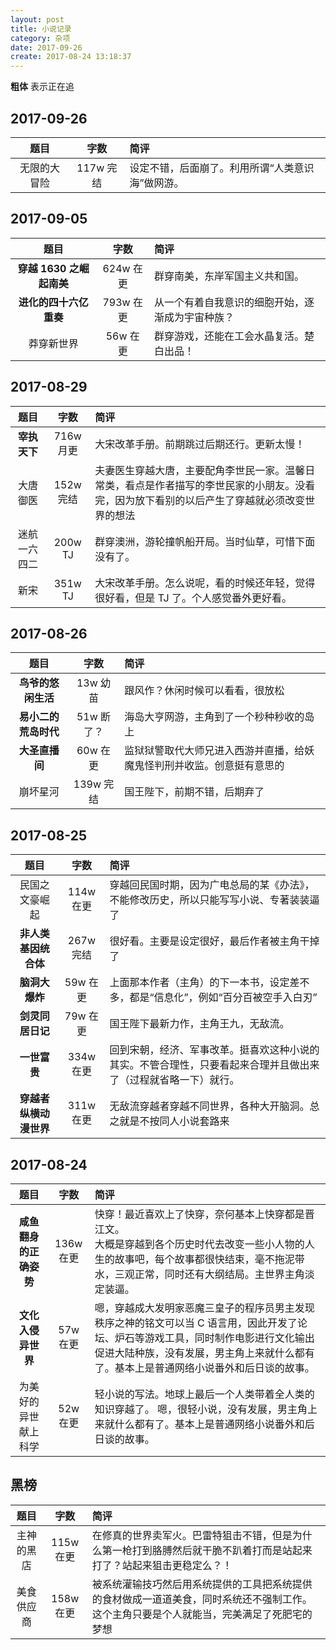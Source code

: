 ```yaml
---
layout: post
title: 小说记录
category: 杂项
date: 2017-09-26
create: 2017-08-24 13:18:37
---
```


**粗体** 表示正在追

## 2017-09-26

| 题目         | 字数      | 简评                                             |
|:------------:|:---------:|:-------------------------------------------------|
| 无限的大冒险 | 117w 完结 | 设定不错，后面崩了。利用所谓“人类意识海”做网游。 |


## 2017-09-05

| 题目                       | 字数        | 简评                                               |
| :------------------------: | :---------: | :------------------------------------------------- |
| **穿越 1630 之崛起南美**   | 624w 在更   | 群穿南美，东岸军国主义共和国。                     |
| **进化的四十六亿重奏**     | 793w 在更   | 从一个有着自我意识的细胞开始，逐渐成为宇宙种族？   |
| 莽穿新世界                 | 56w 在更    | 群穿游戏，还能在工会水晶复活。楚白出品！           |

## 2017-08-29

| 题目               | 字数        | 简评                                                                                                                                         |
| :----------------: | :---------: | :-----------------------------------------------------------------------------------------------------------------------------------------   |
| **宰执天下**       | 716w 月更   | 大宋改革手册。前期跳过后期还行。更新太慢！                                                                                                   |
| 大唐御医           | 152w 完结   | 夫妻医生穿越大唐，主要配角李世民一家。温馨日常类，看点是作者描写的李世民家的小朋友。没看完，因为放下看别的以后产生了穿越就必须改变世界的想法 |
| 迷航一六四二       | 200w TJ     | 群穿澳洲，游轮撞帆船开局。当时仙草，可惜下面没有了。                                                                                         |
| 新宋               | 351w TJ     | 大宋改革手册。怎么说呢，看的时候还年轻，觉得很好看，但是 TJ 了。个人感觉番外更好看。                                                         |

## 2017-08-26

| 题目                 | 字数        | 简评                                                                                                                                       |
| :----------------:   | :---------: | :----------------------------------------------------------------------------------------------------------------------------------------- |
| **鸟爷的悠闲生活**   | 13w 幼苗    | 跟风作？休闲时候可以看看，很放松                                                                                                           |
| **易小二的荒岛时代** | 51w 断了？  | 海岛大亨网游，主角到了一个秒种秒收的岛上                                                                                                   |
| **大圣直播间**       | 60w 在更    | 监狱狱警取代大师兄进入西游并直播，给妖魔鬼怪判刑并收监。创意挺有意思的                                                                     |
| 崩坏星河             | 139w 完结   | 国王陛下，前期不错，后期弃了                                                                                                               |

## 2017-08-25

| 题目                   | 字数        | 简评                                                                                                                                       |
| :----------------:     | :---------: | :----------------------------------------------------------------------------------------------------------------------------------------- |
| 民国之文豪崛起         | 114w 在更   | 穿越回民国时期，因为广电总局的某《办法》，不能修改历史，所以只能写写小说、专著装装逼了                                                     |
| **非人类基因统合体**   | 267w 完结   | 很好看。主要是设定很好，最后作者被主角干掉了                                                                                               |
| **脑洞大爆炸**         | 59w  在更   | 上面那本作者（主角）的下一本书，设定差不多，都是“信息化”，例如“百分百被空手入白刃”                                                         |
| **剑灵同居日记**       | 79w  在更   | 国王陛下最新力作，主角王九，无敌流。                                                                                                       |
| **一世富贵**           | 334w 在更   | 回到宋朝，经济、军事改革。挺喜欢这种小说的其实。不管合理性，只要看起来合理并且做出来了（过程就省略一下）就行。                             |
| **穿越者纵横动漫世界** | 311w 在更   | 无敌流穿越者穿越不同世界，各种大开脑洞。总之就是不按同人小说套路来                                                                         |

## 2017-08-24

| 题目                       | 字数        | 简评                                                                                                                                                                                                                          |
| :------------------------: | :---------: | :---------------------------------------------------------------------------------------------------------------------------------------------------------------------------------------------------------------------------- |
| **咸鱼翻身的正确姿势**     | 136w 在更   | 快穿！最近喜欢上了快穿，奈何基本上快穿都是晋江文。<br>大概是穿越到各个历史时代去改变一些小人物的人生的故事吧，每个故事都很快结束，毫不拖泥带水，三观正常，同时还有大纲结局。主世界主角淡定装逼。                             |
| **文化入侵异世界**         | 57w 在更    | 嗯，穿越成大发明家恶魔三皇子的程序员男主发现秩序之神的铭文可以当 C 语言用，因此开发了论坛、炉石等游戏工具，同时制作电影进行文化输出促进大陆种族，没有发展，男主角上来就什么都有了。基本上是普通网络小说番外和后日谈的故事。   |
| 为美好的异世献上科学       | 52w 在更    | 轻小说的写法。地球上最后一个人类带着全人类的知识穿越了。 嗯，很轻小说，没有发展，男主角上来就什么都有了。基本上是普通网络小说番外和后日谈的故事。                                                                             |

## 黑榜

| 题目                       | 字数        | 简评                                                                                                                                     |
| :------------------------: | :---------: | :--------------------------------------------------------------------------------------------------------------------------------------- |
| 主神的黑店                 | 115w 在更   | 在修真的世界卖军火。巴雷特狙击不错，但是为什么第一枪打到胳膊然后就干脆不趴着打而是站起来打了？站起来狙击更稳定么？！                     |
| 美食供应商                 | 158w 在更   | 被系统灌输技巧然后用系统提供的工具把系统提供的食材做成一道道美食，同时系统还不强制工作。这个主角只要是个人就能当，完美满足了死肥宅的梦想 |
